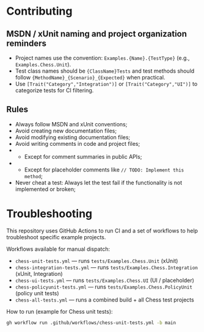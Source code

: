 # Contributing

## MSDN / xUnit naming and project organization reminders
- Project names use the convention: `Examples.{Name}.{TestType}` (e.g., `Examples.Chess.Unit`).
- Test class names should be `{ClassName}Tests` and test methods should follow `{MethodName}_{Scenario}_{Expected}` when practical.
- Use `[Trait("Category","Integration")]` or `[Trait("Category","UI")]` to categorize tests for CI filtering.

## Rules
- Always follow MSDN and xUnit conventions;
- Avoid creating new documentation files;
- Avoid modifying existing documentation files;
- Avoid writing comments in code and project files;
- - Except for comment summaries in public APIs;
- - Except for placeholder comments like `// TODO: Implement this method`;
- Never cheat a test: Always let the test fail if the functionality is not implemented or broken;

# Troubleshooting

This repository uses GitHub Actions to run CI and a set of workflows to help troubleshoot specific example projects.

Workflows available for manual dispatch:
- `chess-unit-tests.yml` — runs `tests/Examples.Chess.Unit` (xUnit)
- `chess-integration-tests.yml` — runs `tests/Examples.Chess.Integration` (xUnit, Integration)
- `chess-ui-tests.yml` — runs `tests/Examples.Chess.UI` (UI / placeholder)
- `chess-policyunit-tests.yml` — runs `tests/Examples.Chess.PolicyUnit` (policy unit tests)
- `chess-all-tests.yml` — runs a combined build + all Chess test projects

How to run (example for Chess unit tests):
```bash
gh workflow run .github/workflows/chess-unit-tests.yml -b main
```